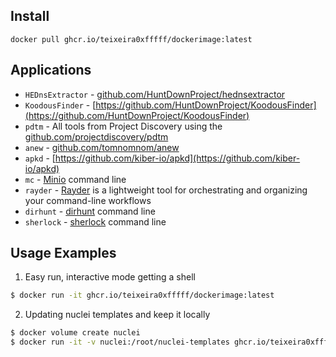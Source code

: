 ## Install

```
docker pull ghcr.io/teixeira0xfffff/dockerimage:latest
```

## Applications

* `HEDnsExtractor` - [github.com/HuntDownProject/hednsextractor](https://github.com/HuntDownProject/hednsextractor)
* `KoodousFinder` - [https://github.com/HuntDownProject/KoodousFinder](https://github.com/HuntDownProject/KoodousFinder)
* `pdtm` - All tools from Project Discovery using the [github.com/projectdiscovery/pdtm](https://github.com/projectdiscovery/pdtm)
* `anew` - [github.com/tomnomnom/anew](https://github.com/tomnomnom/anew)
* `apkd` - [https://github.com/kiber-io/apkd](https://github.com/kiber-io/apkd)
* `mc` - [Minio](https://min.io/) command line
* `rayder` - [Rayder](https://github.com/devanshbatham/rayder) is a lightweight tool for orchestrating and organizing your command-line workflows
* `dirhunt` - [dirhunt]([https://github.com/sherlock-project/sherlock/](https://github.com/Nekmo/dirhunt)) command line
* `sherlock` - [sherlock]([https://github.com/sherlock-project/sherlock/](https://github.com/sherlock-project/sherlock)) command line

## Usage Examples

1. Easy run, interactive mode getting a shell

```bash
$ docker run -it ghcr.io/teixeira0xfffff/dockerimage:latest
```

2. Updating nuclei templates and keep it locally

```bash
$ docker volume create nuclei
$ docker run -it -v nuclei:/root/nuclei-templates ghcr.io/teixeira0xfffff/dockerimage:latest 
```
